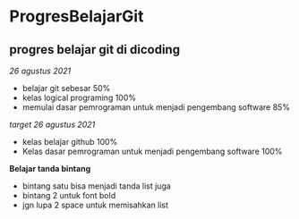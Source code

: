 # ProgresBelajarGit
progres belajar git di dicoding
--

*26 agustus 2021*
- belajar git sebesar 50%
- kelas logical programing 100%
- memulai dasar pemrograman untuk menjadi pengembang software 85%

*target 26 agustus 2021*
- kelas belajar github 100%
- Kelas dasar pemrograman untuk menjadi pengembang software 100%

**Belajar tanda bintang**
* bintang satu bisa menjadi tanda list juga
* bintang 2 untuk font bold
* jgn lupa 2 space untuk memisahkan list
